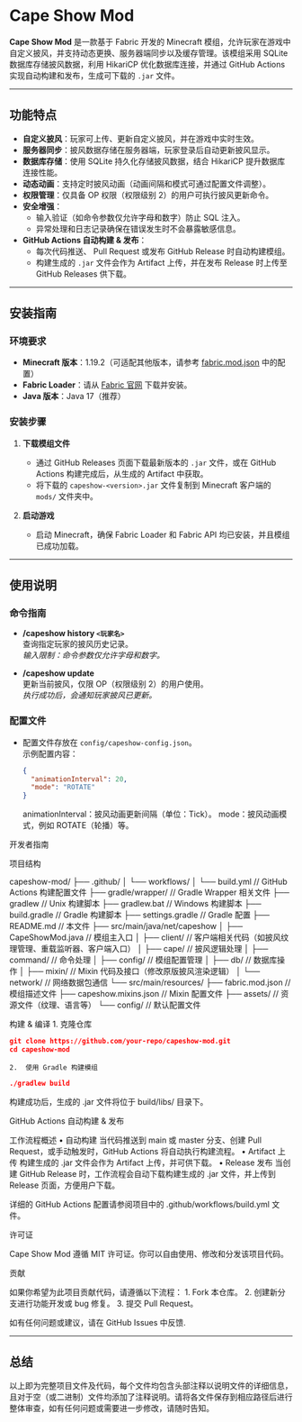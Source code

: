 # Cape Show Mod

**Cape Show Mod** 是一款基于 Fabric 开发的 Minecraft 模组，允许玩家在游戏中自定义披风，并支持动态更换、服务器端同步以及缓存管理。该模组采用 SQLite 数据库存储披风数据，利用 HikariCP 优化数据库连接，并通过 GitHub Actions 实现自动构建和发布，生成可下载的 `.jar` 文件。

---

## 功能特点

- **自定义披风**：玩家可上传、更新自定义披风，并在游戏中实时生效。
- **服务器同步**：披风数据存储在服务器端，玩家登录后自动更新披风显示。
- **数据库存储**：使用 SQLite 持久化存储披风数据，结合 HikariCP 提升数据库连接性能。
- **动态动画**：支持定时披风动画（动画间隔和模式可通过配置文件调整）。
- **权限管理**：仅具备 OP 权限（权限级别 2）的用户可执行披风更新命令。
- **安全增强**：
  - 输入验证（如命令参数仅允许字母和数字）防止 SQL 注入。
  - 异常处理和日志记录确保在错误发生时不会暴露敏感信息。
- **GitHub Actions 自动构建 & 发布**：
  - 每次代码推送、 Pull Request 或发布 GitHub Release 时自动构建模组。
  - 构建生成的 `.jar` 文件会作为 Artifact 上传，并在发布 Release 时上传至 GitHub Releases 供下载。

---

## 安装指南

### 环境要求

- **Minecraft 版本**：1.19.2（可适配其他版本，请参考 [fabric.mod.json](07.2.1.fabric.mod.json) 中的配置）
- **Fabric Loader**：请从 [Fabric 官网](https://fabricmc.net/use/) 下载并安装。
- **Java 版本**：Java 17（推荐）

### 安装步骤

1. **下载模组文件**  
   - 通过 GitHub Releases 页面下载最新版本的 `.jar` 文件，或在 GitHub Actions 构建完成后，从生成的 Artifact 中获取。
   - 将下载的 `capeshow-<version>.jar` 文件复制到 Minecraft 客户端的 `mods/` 文件夹中。

2. **启动游戏**  
   - 启动 Minecraft，确保 Fabric Loader 和 Fabric API 均已安装，并且模组已成功加载。

---

## 使用说明

### 命令指南

- **/capeshow history `<玩家名>`**  
  查询指定玩家的披风历史记录。  
  *输入限制：命令参数仅允许字母和数字。*

- **/capeshow update**  
  更新当前披风，仅限 OP（权限级别 2）的用户使用。  
  *执行成功后，会通知玩家披风已更新。*

### 配置文件

- 配置文件存放在 `config/capeshow-config.json`。  
  示例配置内容：
  ```json
  {
    "animationInterval": 20,
    "mode": "ROTATE"
  }
  ```
   animationInterval：披风动画更新间隔（单位：Tick）。
   mode：披风动画模式，例如 ROTATE（轮播）等。

开发者指南

项目结构

capeshow-mod/
├── .github/
│   └── workflows/
│       └── build.yml         // GitHub Actions 构建配置文件
├── gradle/wrapper/           // Gradle Wrapper 相关文件
├── gradlew                   // Unix 构建脚本
├── gradlew.bat               // Windows 构建脚本
├── build.gradle              // Gradle 构建脚本
├── settings.gradle           // Gradle 配置
├── README.md                 // 本文件
├── src/main/java/net/capeshow
│   ├── CapeShowMod.java      // 模组主入口
│   ├── client/              // 客户端相关代码（如披风纹理管理、重载监听器、客户端入口）
│   ├── cape/                // 披风逻辑处理
│   ├── command/             // 命令处理
│   ├── config/              // 模组配置管理
│   ├── db/                  // 数据库操作
│   ├── mixin/               // Mixin 代码及接口（修改原版披风渲染逻辑）
│   └── network/             // 网络数据包通信
└── src/main/resources/
    ├── fabric.mod.json       // 模组描述文件
    ├── capeshow.mixins.json  // Mixin 配置文件
    ├── assets/              // 资源文件（纹理、语言等）
    └── config/              // 默认配置文件

构建 & 编译
	1.	克隆仓库
  ```json
git clone https://github.com/your-repo/capeshow-mod.git
cd capeshow-mod
  ```

	2.	使用 Gradle 构建模组
  ```json
./gradlew build
  ```
构建成功后，生成的 .jar 文件将位于 build/libs/ 目录下。

GitHub Actions 自动构建 & 发布

工作流程概述
	•	自动构建
当代码推送到 main 或 master 分支、创建 Pull Request，或手动触发时，GitHub Actions 将自动执行构建流程。
	•	Artifact 上传
构建生成的 .jar 文件会作为 Artifact 上传，并可供下载。
	•	Release 发布
当创建 GitHub Release 时，工作流程会自动下载构建生成的 .jar 文件，并上传到 Release 页面，方便用户下载。

详细的 GitHub Actions 配置请参阅项目中的 .github/workflows/build.yml 文件。

许可证

Cape Show Mod 遵循 MIT 许可证。你可以自由使用、修改和分发该项目代码。

贡献

如果你希望为此项目贡献代码，请遵循以下流程：
	1.	Fork 本仓库。
	2.	创建新分支进行功能开发或 bug 修复。
	3.	提交 Pull Request。

如有任何问题或建议，请在 GitHub Issues 中反馈.

---

## 总结

以上即为完整项目文件及代码，每个文件均包含头部注释以说明文件的详细信息，且对于空（或二进制）文件均添加了注释说明。请将各文件保存到相应路径后进行整体审查，如有任何问题或需要进一步修改，请随时告知。